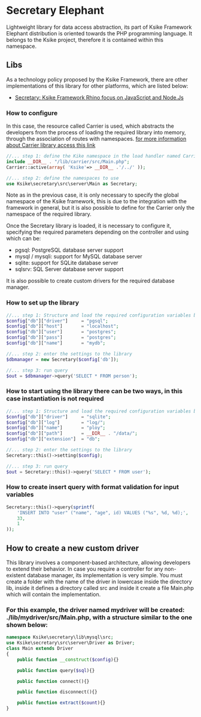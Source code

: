 # Secretary Elephant
Lightweight library for data access abstraction, its part of Ksike Framework Elephant distribution is oriented towards the PHP programming language. It belongs to the Ksike project, therefore it is contained within this namespace.

## Libs 
As a technology policy proposed by the Ksike Framework, there are other implementations of this library for other platforms, which are listed below:
+ [Secretary: Ksike Framework Rhino focus on JavaScript and Node.Js](https://github.com/ameksike/ksike.rhino.secretary) 

### How to configure
In this case, the resource called Carrier is used, which abstracts the developers from the process of loading the required library into memory, through the association of routes with namespaces. [for more information about Carrier library access this link](https://github.com/ameksike/ksike.elephant.carrier)

```php
//... step 1: define the Kike namespace in the load handler named Carrier
include __DIR__ . "/lib/carrier/src/Main.php";
Carrier::active(array( 'Ksike'=> __DIR__ .'/../' ));

//... step 2: define the namespaces to use
use Ksike\secretary\src\server\Main as Secretary;
```
Note as in the previous case, it is only necessary to specify the global namespace of the Ksike framework, this is due to the integration with the framework in general, but it is also possible to define for the Carrier only the namespace of the required library.

Once the Secretary library is loaded, it is necessary to configure it, specifying the required parameters depending on the controller and using which can be:

+ pgsql: PostgreSQL database server support
+ mysql / mysqli: support for MySQL database server
+ sqlite: support for SQLite database server
+ sqlsrv: SQL Server database server support

It is also possible to create custom drivers for the required database manager. 

### How to set up the library
```php
//... step 1: Structure and load the required configuration variables based on the specified driver, 
$config["db"]["driver"]		= "pgsql";
$config["db"]["host"]		= "localhost";		   
$config["db"]["user"]		= "postgres";	
$config["db"]["pass"]		= "postgres";	
$config["db"]["name"]		= "mydb";	

//... step 2: enter the settings to the library
$dbmanager = new Secretary($config['db']);

//... step 3: run query
$out = $dbmanager->query('SELECT * FROM person');
```

### How to start using the library there can be two ways, in this case instantiation is not required
```php
//... step 1: Structure and load the required configuration variables based on the specified driver
$config["db"]["driver"]		= "sqlite";	
$config["db"]["log"]		= "log/";		   
$config["db"]["name"]		= "ploy";	
$config["db"]["path"]		= __DIR__ . "/data/";	
$config["db"]["extension"]	= "db";	

//... step 2: enter the settings to the library
Secretary::this()->setting($config);

//... step 3: run query
$out = Secretary::this()->query('SELECT * FROM user');
```

### How to create insert query with format validation for input variables
```php
Secretary::this()->query(sprintf(
	'INSERT INTO "user" ("name", "age", id) VALUES ("%s", %d, %d);',
	33,
	1
));
```

## How to create a new custom driver
This library involves a component-based architecture, allowing developers to extend their behavior. In case you require a controller for any non-existent database manager, its implementation is very simple. You must create a folder with the name of the driver in lowercase inside the directory lib, inside it defines a directory called src and inside it create a file Main.php which will contain the implementation.

### For this example, the driver named mydriver will be created: ./lib/mydriver/src/Main.php, with a structure similar to the one shown below:

```php
namespace Ksike\secretary\lib\mysql\src;
use Ksike\secretary\src\server\Driver as Driver;
class Main extends Driver
{
	public function __construct($config){}

	public function query($sql){}

	public function connect(){}

	public function disconnect(){}

	public function extract($count){}
}
```
